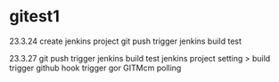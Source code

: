 # gitest1
23.3.24 create jenkins project
        git push trigger jenkins build test

23.3.27 git push trigger jenkins build test 
        jenkins project setting > build trigger github hook trigger gor GITMcm polling
